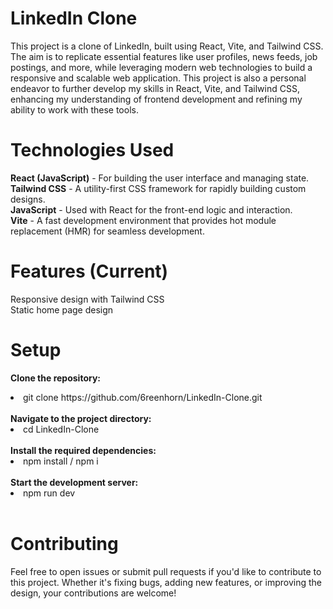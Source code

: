 # LinkedIn Clone

This project is a clone of LinkedIn, built using React, Vite, and Tailwind CSS. The aim is to replicate essential features like user profiles, news feeds, job postings, and more, while leveraging modern web technologies to build a responsive and scalable web application. This project is also a personal endeavor to further develop my skills in React, Vite, and Tailwind CSS, enhancing my understanding of frontend development and refining my ability to work with these tools.
# Technologies Used

<strong>React (JavaScript)</strong> - For building the user interface and managing state.  
<strong>Tailwind CSS</strong> - A utility-first CSS framework for rapidly building custom designs.  
<strong>JavaScript</strong> - Used with React for the front-end logic and interaction.  
<strong>Vite</strong> - A fast development environment that provides hot module replacement (HMR) for seamless development.  
# Features (Current)

Responsive design with Tailwind CSS  
Static home page design  
# Setup
<strong>Clone the repository:</strong>
<li>git clone https://github.com/6reenhorn/LinkedIn-Clone.git
</li>
<br/>
<strong>Navigate to the project directory:</strong>        
<li>cd LinkedIn-Clone</li> 
<br/>
<strong>Install the required dependencies:</strong> 
<li>npm install / npm i  </li>
<br/>
<strong>Start the development server:</strong>  
<li>npm run dev</li>
<br />

# Contributing 
Feel free to open issues or submit pull requests if you'd like to contribute to this project. Whether it's fixing bugs, adding new features, or improving the design, your contributions are welcome!
